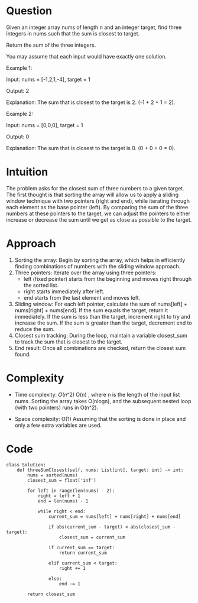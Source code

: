 # Question
Given an integer array nums of length n and an integer target, find three integers in nums such that the sum is closest to target.

Return the sum of the three integers.

You may assume that each input would have exactly one solution.

Example 1:

Input: nums = [-1,2,1,-4], target = 1

Output: 2

Explanation: The sum that is closest to the target is 2. (-1 + 2 + 1 = 2).

Example 2:

Input: nums = [0,0,0], target = 1

Output: 0

Explanation: The sum that is closest to the target is 0. (0 + 0 + 0 = 0).

# Intuition
The problem asks for the closest sum of three numbers to a given target. The first thought is that sorting the array will allow us to apply a sliding window technique with two pointers (right and end), while iterating through each element as the base pointer (left). By comparing the sum of the three numbers at these pointers to the target, we can adjust the pointers to either increase or decrease the sum until we get as close as possible to the target.

# Approach
1. Sorting the array: Begin by sorting the array, which helps in efficiently finding combinations of numbers with the sliding window approach.
2. Three pointers: Iterate over the array using three pointers:
    - left (fixed pointer) starts from the beginning and moves right through the sorted list.
    - right starts immediately after left.
    - end starts from the last element and moves left.
3. Sliding window: For each left pointer, calculate the sum of nums[left] + nums[right] + nums[end]. If the sum equals the target, return it immediately. If the sum is less than the target, increment right to try and increase the sum. If the sum is greater than the target, decrement end to reduce the sum.
4. Closest sum tracking: During the loop, maintain a variable closest_sum to track the sum that is closest to the target.
5. End result: Once all combinations are checked, return the closest sum found.

# Complexity
- Time complexity: 𝑂(𝑛^2)
O(n) , where n is the length of the input list nums. Sorting the array takes O(nlogn), and the subsequent nested loop (with two pointers) runs in O(n^2).

- Space complexity: O(1)
Assuming that the sorting is done in place and only a few extra variables are used.

# Code
```python3 []
class Solution:
    def threeSumClosest(self, nums: List[int], target: int) -> int:
        nums = sorted(nums)
        closest_sum = float('inf')
        
        for left in range(len(nums) - 2):
            right = left + 1
            end = len(nums) - 1

            while right < end:
                current_sum = nums[left] + nums[right] + nums[end]

                if abs(current_sum - target) < abs(closest_sum - target):
                    closest_sum = current_sum

                if current_sum == target:
                    return current_sum

                elif current_sum < target:
                    right += 1

                else:
                    end -= 1
        
        return closest_sum

```